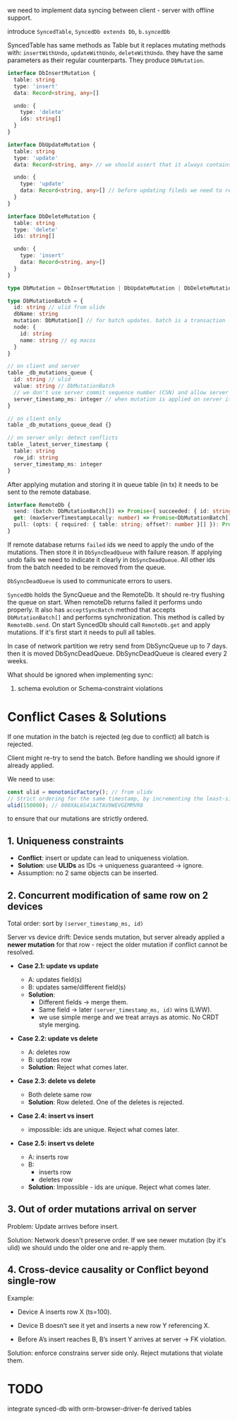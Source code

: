 we need to implement data syncing between client - server with offline support.

introduce `SyncedTable`, `SyncedDb extends Db`, `b.syncedDb`

SyncedTable has same methods as Table but it replaces mutating methods with: `insertWithUndo`, `updateWithUndo`, `deleteWithUndo`. they have the same parameters as their regular counterparts. They produce `DbMutation`.

```ts
interface DbInsertMutation {
  table: string
  type: 'insert'
  data: Record<string, any>[]

  undo: {
    type: 'delete'
    ids: string[]
  }
}

interface DbUpdateMutation {
  table: string
  type: 'update'
  data: Record<string, any> // we should assert that it always contains id column (no arbitrary updates). no increments or other "relative" updates.

  undo: {
    type: 'update'
    data: Record<string, any>[] // before updating fileds we need to read the original data and save it here (with ids)
  }
}

interface DbDeleteMutation {
  table: string
  type: 'delete'
  ids: string[]

  undo: {
    type: 'insert'
    data: Record<string, any>[]
  }
}

type DbMutation = DbInsertMutation | DbUpdateMutation | DbDeleteMutation

type DbMutationBatch = {
  id: string // ulid from ulidx
  dbName: string
  mutation: DbMutation[] // for batch updates. batch is a transaction
  node: {
    id: string
    name: string // eg macos
  }
}
```

```ts
// on client and server
table _db_mutations_queue {
  id: string // ulid
  value: string // DbMutationBatch
  // we don't use server commit sequence number (CSN) and allow server clock drift (which is unlikely)
  server_timestamp_ms: integer // when mutation is applied on server it sets this field. locally it's 0 until it's updated from server (in this case we can set value to '')
}

// on client only
table _db_mutations_queue_dead {}

// on server only: detect conflicts
table _latest_server_timestamp {
  table: string
  row_id: string
  server_timestamp_ms: integer
}
```

After applying mutation and storing it in queue table (in tx) it needs to be sent to the remote database.

```ts
interface RemoteDb {
  send: (batch: DbMutationBatch[]) => Promise<{ succeeded: { id: string; server_timestamp_ms: number }[]; failed: string[] }>
  get: (maxServerTimestampLocally: number) => Promise<DbMutationBatch[]>
  pull: (opts: { required: { table: string; offset?: number }[] }): Promise<Blob> // tableName:(rowsNumber or '' if all table was read) + apache-arrow representation of the rows data. Let's assume that this will be streamed from server but for now we can assume that it's a single blob.
}
```

If remote database returns `failed` ids we need to apply the undo of the mutations. Then store it in `DbSyncDeadQueue` with failure reason. If applying undo fails we need to indicate it clearly in `DbSyncDeadQueue`. All other ids from the batch needed to be removed from the queue.

`DbSyncDeadQueue` is used to communicate errors to users.

`SyncedDb` holds the SyncQueue and the RemoteDb. It should re-try flushing the queue on start. When remoteDb returns failed it performs undo properly. It also has `acceptSyncBatch` method that accepts `DbMutationBatch[]` and performs synchronization. This method is called by `RemoteDb.send`. On start SyncedDb should call `RemoteDb.get` and apply mutations. If it's first start it needs to pull all tables.

In case of network partition we retry send from DbSyncQueue up to 7 days. then it is moved DbSyncDeadQueue. DbSyncDeadQueue is cleared every 2 weeks.

What should be ignored when implementing sync:
1. schema evolution or Schema‑constraint violations

# Conflict Cases & Solutions

If one mutation in the batch is rejected (eg due to conflict) all batch is rejected.

Client might re-try to send the batch. Before handling we should ignore if already applied.

We need to use:
```ts
const ulid = monotonicFactory(); // from ulidx
// Strict ordering for the same timestamp, by incrementing the least-significant random bit by 1
ulid(150000); // 000XAL6S41ACTAV9WEVGEMMVR8
```

to ensure that our mutations are strictly ordered.

## 1. Uniqueness constraints
- **Conflict**: insert or update can lead to uniqueness violation.
- **Solution**: use **ULIDs** as IDs → uniqueness guaranteed → ignore.
- Assumption: no 2 same objects can be inserted.

## 2. Concurrent modification of same row on 2 devices
Total order: sort by `(server_timestamp_ms, id)`

Server vs device drift:
  Device sends mutation, but server already applied a **newer mutation** for that row - reject the older mutation if conflict cannot be resolved.

- **Case 2.1: update vs update**
  - A: updates field(s)
  - B: updates same/different field(s)
  - **Solution**:
    - Different fields → merge them.
    - Same field → later `(server_timestamp_ms, id)` wins (LWW).
    - we use simple merge and we treat arrays as atomic. No CRDT style merging.

- **Case 2.2: update vs delete**
  - A: deletes row
  - B: updates row
  - **Solution**: Reject what comes later.

- **Case 2.3: delete vs delete**
  - Both delete same row
  - **Solution**: Row deleted. One of the deletes is rejected.

- **Case 2.4: insert vs insert**
  - impossible: ids are unique. Reject what comes later.

- **Case 2.5: insert vs delete**
  - A: inserts row
  - B:
    - inserts row
    - deletes row
  - **Solution**: Impossible - ids are unique. Reject what comes later.

## 3. Out of order mutations arrival on server

Problem: Update arrives before insert.

Solution: Network doesn't preserve order. If we see newer mutation (by it's ulid) we should undo the older one and re-apply them.

## 4. Cross‑device causality or Conflict beyond single‑row

Example:

- Device A inserts row X (ts=100).

- Device B doesn’t see it yet and inserts a new row Y referencing X.

- Before A’s insert reaches B, B’s insert Y arrives at server → FK violation.

Solution: enforce constrains server side only. Reject mutations that violate them.



# TODO

integrate synced-db with orm-browser-driver-fe
derived tables
